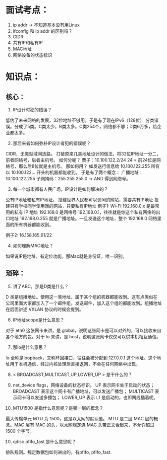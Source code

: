 
# 面试考点：

1. ip addr → 不知道基本没有用Linux
2. ifconfig 和 ip addr 的区别吗？
3. CIDR
4. 共有IP和私有IP
5. MAC地址
6. 网络设备的状态标识

# 知识点：

## 核心：

1. IP设计时犯的错误？

低估了未来网络的发展，32位地址不够用。于是有了现在IPv6（128位）
分类错误。分成了5类。C类太少，B类太多。C类254个，网络都不够；D类6万多，给企业都太多。

2. 那后来者如何弥补IP设计者犯的错误呢？

CIDR，无类型域间选路。
打破原来几类地址设计的做法，将32位IP地址一分二，前者网络号，后者主机号。
如何分呢？
栗子：10.100.122.2/24
24 = 前24位是网络号，那么后8位就是主机号。
那如何用？
如发送行信息给 10.100.122.255
所有以 10.100.122... 开头的机器都能收到。
于是有了两个概念：
广播地址：10.100.122.255
子网掩码：255.255.255.0 -> AND 得到网络号。

3. 每一个城市都有人民广场，IP设计是如何解决的？

公有IP地址和私有IP地址。
搭建世界人民都可以访问的网站，需要共有IP地址
搭建只有学校同学使用饿的网站，只要私有IP地址
例子1: Wi-Fi
 192.168.0.x 是最常用的私有 IP 地址
192.168.0 是网络号
192.168.0.1，往往就是你这个私有网络的出口地址
192.168.0.255 就是广播地址。一旦发送这个地址，整个 192.168.0 网络里面的所有机器都能收到。

例子2: 16.158.165.91/22

4. 如何理解MAC地址？

如果说IP是地址，有定位功能。那Mac就是身份证，唯一识别。

## 琐碎：

5. 讲了ABC，那是D类是什么？

D 类是组播地址。使用这一类地址，属于某个组的机器都能收到。这有点类似在公司里面大家都加入了一个邮件组。发送邮件，加入这个组的都能收到。组播地址在后面讲述 VXLAN 协议的时候会提到。

6. IP地址scope是什么意思？

对于 eth0 这张网卡来讲，是 global，说明这张网卡是可以对外的，可以接收来自各个地方的包。对于 lo 来讲，是 host，说明这张网卡仅仅可以供本机相互通信。

7. 那lo是什么意思？

lo 全称是loopback，又称环回接口，往往会被分配到 127.0.0.1 这个地址。这个地址用于本机通信，经过内核处理后直接返回，不会在任何网络中出现。

8. < BROADCAST,MULTICAST,UP,LOWER_UP > 是干什么的？
9. net_device flags，网络设备的状态标识。
UP 表示网卡处于启动的状态；
BROADCAST 表示这个网卡有广播地址，可以发送广播包；
MULTICAST 表示网卡可以发送多播包；
LOWER_UP 表示 L1 是启动的，也即网线插着呢。

9. MTU1500 是指什么意思呢？是哪一层的概念？

最大传输单元 MTU 为 1500，这是以太网的默认值。
MTU 是二层 MAC 层的概念。MAC 层有 MAC 的头，以太网规定连 MAC 头带正文合起来，不允许超过 1500 个字节。

10. qdisc pfifo_fast 是什么意思呢？

排队规则。规定数据包如何进出的。有pfifo, pfifo_fast. 

